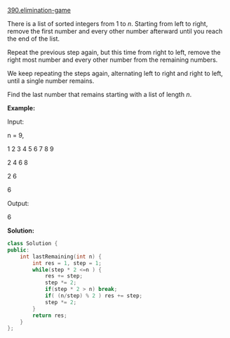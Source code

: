 [390.elimination-game](https://leetcode.com/problems/elimination-game/)  

There is a list of sorted integers from 1 to _n_. Starting from left to right, remove the first number and every other number afterward until you reach the end of the list.

Repeat the previous step again, but this time from right to left, remove the right most number and every other number from the remaining numbers.

We keep repeating the steps again, alternating left to right and right to left, until a single number remains.

Find the last number that remains starting with a list of length _n_.

**Example:**

  
Input:
  
n = 9,
  
1 2 3 4 5 6 7 8 9
  
2 4 6 8
  
2 6
  
6
  

  
Output:
  
6  



**Solution:**  

```cpp
class Solution {
public:
    int lastRemaining(int n) {
        int res = 1, step = 1;
        while(step * 2 <=n ) {
            res += step;
            step *= 2;
            if(step * 2 > n) break;
            if( (n/step) % 2 ) res += step;
            step *= 2;
        }
        return res;
    }
};
```
      